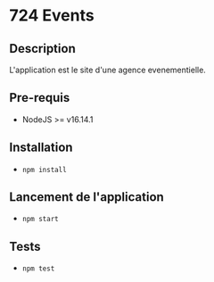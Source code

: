 # 724 Events

## Description
L'application est le site d'une agence evenementielle.
## Pre-requis
- NodeJS  >= v16.14.1

## Installation
- `npm install`

## Lancement de l'application
- `npm start`

## Tests
- `npm test`
